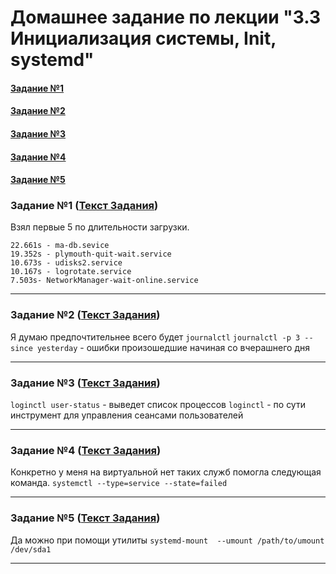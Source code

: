 # Домашнее задание по лекции "3.3 Инициализация системы, Init, systemd"

#### [Задание №1](#задание-1-текст-задания)
#### [Задание №2](#задание-2-текст-задания)
#### [Задание №3](#задание-3-текст-задания)
#### [Задание №4](#задание-3-текст-задания)
#### [Задание №5](#задание-3-текст-задания)

### Задание №1 ([Текст Задания](https://github.com/netology-code/slin-homeworks/blob/slin-7/3-03.md#%D0%B7%D0%B0%D0%B4%D0%B0%D0%BD%D0%B8%D0%B5-1))

Взял первые 5 по длительности загрузки.

`22.661s - ma-db.sevice`  
`19.352s - plymouth-quit-wait.service`  
`10.673s - udisks2.service`  
`10.167s - logrotate.service`  
`7.503s- NetworkManager-wait-online.service`

---

### Задание №2 ([Текст Задания](https://github.com/netology-code/slin-homeworks/blob/slin-7/3-03.md#%D0%B7%D0%B0%D0%B4%D0%B0%D0%BD%D0%B8%D0%B5-2))

Я думаю предпочтительнее всего будет `journalctl`
`journalctl -p 3 --since yesterday` - ошибки произошедшие начиная со вчерашнего дня

---

### Задание №3 ([Текст Задания](https://github.com/netology-code/slin-homeworks/blob/slin-7/3-03.md#%D0%B7%D0%B0%D0%B4%D0%B0%D0%BD%D0%B8%D0%B5-3))

`loginctl user-status` - выведет список процессов
`loginctl` - по сути инструмент для управления сеансами пользователей


---

### Задание №4 ([Текст Задания](https://github.com/netology-code/slin-homeworks/blob/slin-7/3-03.md#%D0%B7%D0%B0%D0%B4%D0%B0%D0%BD%D0%B8%D0%B5-4))

Конкретно у меня на виртуальной нет таких служб помогла следующая команда.
`systemctl --type=service --state=failed`

---

### Задание №5 ([Текст Задания](https://github.com/netology-code/slin-homeworks/blob/slin-7/3-03.md#%D0%B7%D0%B0%D0%B4%D0%B0%D0%BD%D0%B8%D0%B5-5))

Да можно при помощи утилиты `systemd-mount  --umount /path/to/umount /dev/sda1` 

---

